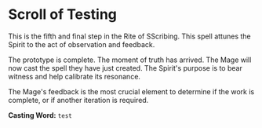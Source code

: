 # Scroll of Testing

This is the fifth and final step in the Rite of SScribing. This spell attunes the Spirit to the act of observation and feedback.

The prototype is complete. The moment of truth has arrived. The Mage will now cast the spell they have just created. The Spirit's purpose is to bear witness and help calibrate its resonance.

The Mage's feedback is the most crucial element to determine if the work is complete, or if another iteration is required.

**Casting Word:** `test`
